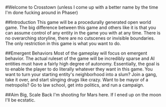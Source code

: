 #Welcome to Crosstown (unless I come up with a better name by the time I'm done fucking around in Phaser)

##Introduction
This game will be a procedurally generated open world game. The big difference between this game and others like it is that you can assume control of any entity in the game you with at any time. There is no overarching storyline, there are no cutscenes or invisible boundaries. The only restriction in this game is what you want to do. 

##Emergent Behaviors
Most of the gameplay will focus on emergent behavior. The actual ruleset of the game will be incredibly sparse and AI entities must have a fairly high degree of autonomy. Essentially, the goal is to enable the player to do literally whatever they want in this game. You want to turn your starting entity's neighborhood into a slum? Join a gang, take it over, and start slinging drugs like crazy. Want to be mayor of a metropolis? Go to law school, get into politics, and run a campaign. 

##Aim Big, Scale Back
I'm shooting for Mars here. If I ened up on the moon I'll be ecstatic.
